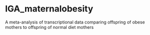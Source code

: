 # IGA_maternalobesity
A meta-analysis of transcriptional data comparing offspring of obese mothers to offspring of normal diet mothers
